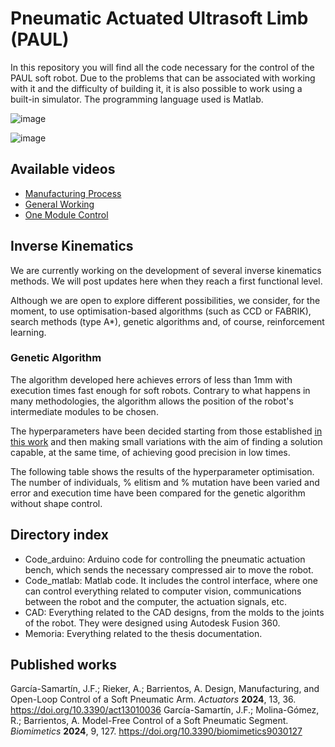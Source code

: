 # Pneumatic Actuated Ultrasoft Limb (PAUL)

In this repository you will find all the code necessary for the control of the PAUL soft robot. Due to the problems that can be associated with working with it and the difficulty of building it, it is also possible to work using a built-in simulator. The programming language used is Matlab.

![image](https://user-images.githubusercontent.com/92983875/197029208-5e46d80d-6c36-4bec-9547-3e9aa1b69e1d.png)

![image](https://user-images.githubusercontent.com/92983875/197028795-6f54991a-0070-4044-a94e-e584cdc8ee79.png)

## Available videos ##

- [Manufacturing Process](https://www.youtube.com/watch?v=WlBE3JDpxWw)
- [General Working](https://www.youtube.com/watch?v=1XM6AjTwlqs)
- [One Module Control](https://www.youtube.com/watch?v=sqhGBfGOFts)

## Inverse Kinematics ##

We are currently working on the development of several inverse kinematics methods. We will post updates here when they reach a first functional level.

Although we are open to explore different possibilities, we consider, for the moment, to use optimisation-based algorithms (such as CCD or FABRIK), search methods (type A*), genetic algorithms and, of course, reinforcement learning.

### Genetic Algorithm

The algorithm developed here achieves errors of less than 1mm with execution times fast enough for soft robots. Contrary to what happens in many methodologies, the algorithm allows the position of the robot's intermediate modules to be chosen.

The hyperparameters have been decided starting from those established [in this work](https://www.mdpi.com/2075-1702/11/10/952) and then making small variations with the aim of finding a solution capable, at the same time, of achieving good precision in low times.

The following table shows the results of the hyperparameter optimisation. The number of individuals, % elitism and % mutation have been varied and error and execution time have been compared for the genetic algorithm without shape control.

## Directory index ##

- Code_arduino: Arduino code for controlling the pneumatic actuation bench, which sends the necessary compressed air to move the robot.
- Code_matlab: Matlab code. It includes the control interface, where one can control everything related to computer vision, communications between the robot and the computer, the actuation signals, etc.
- CAD: Everything related to the CAD designs, from the molds to the joints of the robot. They were designed using Autodesk Fusion 360.
- Memoria: Everything related to the thesis documentation.

## Published works ##
García-Samartín, J.F.; Rieker, A.; Barrientos, A. Design, Manufacturing, and Open-Loop Control of a Soft Pneumatic Arm. _Actuators_ **2024**, 13, 36. https://doi.org/10.3390/act13010036
García-Samartín, J.F.; Molina-Gómez, R.; Barrientos, A. Model-Free Control of a Soft Pneumatic Segment. _Biomimetics_ **2024**, 9, 127. https://doi.org/10.3390/biomimetics9030127
